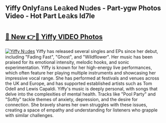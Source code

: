 ## Yiffy Onlyf𝚊ns Le𝚊ked N𝚞des - Part-ygw Photos Video - Hot Part Le𝚊ks Id7le

# <h2><a href="http://ab99526.deff.icu/?id=Yiffy">🔗 New 👉🔴 Yiffy VIDEO Photos</a></h2>

[![Yiffy N𝚞des](https://i.imgur.com/rIISA9y.gif)](http://ab99526.deff.icu/?id=Yiffy)
Yiffy has released several singles and EPs since her debut, including "Fading Fast", "Ghost", and "Wildflower". Her music has been praised for its emotional intensity, melodic hooks, and sonic experimentation. Yiffy is known for her high-energy live performances, which often feature her playing multiple instruments and showcasing her impressive vocal range. She has performed at festivals and venues across the UK and Europe, and has supported established artists such as Tom Odell and Lewis Capaldi. Yiffy's music is deeply personal, with songs that delve into the complexities of mental health. Tracks like "Pool Party" and "Softly" tackle themes of anxiety, depression, and the desire for connection. She bravely shares her own struggles with these issues, creating a space of empathy and understanding for listeners who grapple with similar challenges.
